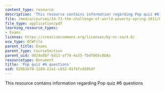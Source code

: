 ```yaml
---
content_type: resource
description: 'This resource contains information regarding Pop quiz #6 questions'
file: /media/courses/14-73-the-challenge-of-world-poverty-spring-2011/02861b70128922a1c65291f4fcd2054f_MIT14_73S11_quiz6_quest.pdf
file_type: application/pdf
learning_resource_types:
- Exams
license: https://creativecommons.org/licenses/by-nc-sa/4.0/
ocw_type: OCWFile
parent_title: Exams
parent_type: CourseSection
parent_uid: d829a8bf-6d11-af7d-4a35-fbdf065c8b8a
resourcetype: Document
title: 'Pop quiz #6 questions'
uid: 02861b70-1289-22a1-c652-91f4fcd2054f
---
```

This resource contains information regarding Pop quiz #6 questions